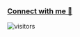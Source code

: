 ### [Connect with me 💬](https://kunalkushwaha.com) 
![visitors](https://visitor-badge.laobi.icu/badge?page_id=Anianonymous.Anianonymous)

<!--<h1 align="center">Hi 👋, I'm Anirudh</h1>-->
<!--<h3 align="center">Developer from India</h3>-->

<!--<h3 align="center">Connect with me:</h3>-->
<!--<h3 align="center"><a href="https://bio.link/anirudhh" target="_blank">Connect with me 💬</a></h3>
<!--<p align="center">
    <img src="https://github-readme-stats-sigma-five.vercel.app/api?username=anianonymous&show_icons=true&locale=en" alt="anianonymous" />
</p>
<p align="center">
    <img src="https://github-readme-streak-stats.herokuapp.com/?user=anianonymous&" alt="anianonymous" />
</p>
<!--<img align="right" alt="Coding" width="400" src="https://user-images.githubusercontent.com/37551474/113611467-3a567d80-9657-11eb-862b-b07b4f105c6f.gif">

<!--<p align="left"> <img src="https://komarev.com/ghpvc/?username=anianonymous&label=Profile%20views&color=0e75b6&style=flat" alt="anianonymous" /> </p>

//<p align="left"> <a href="https://twitter.com/" target="blank"><img src="https://img.shields.io/twitter/follow/?logo=twitter&style=for-the-badge" alt="" /></a> </p>

//- 🌱 I’m currently learning **Core Java, Kotlin**

//- 💬 Ask me about **Python, Basic Java, Kotlin**

//- 📫 How to reach me **hegdeanirudh2003@gmail.com**

//- ⚡ Fun fact **I think I am higly self-conscious**
<!-- <h1>token: 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</h1> -->
<!--<h3 align="center">Connect with me:</h3>
<!-- <p align="left">
<a href="https://linkedin.com/in/https://www.linkedin.com/in/anirudh-hegde-712490210" target="blank"><img align="center" src="https://raw.githubusercontent.com/rahuldkjain/github-profile-readme-generator/master/src/images/icons/Social/linked-in-alt.svg" alt="https://www.linkedin.com/in/anirudh-hegde-712490210" height="30" width="40" /></a>
<a href="https://stackoverflow.com/users/19091732" target="blank"><img align="center" src="https://raw.githubusercontent.com/rahuldkjain/github-profile-readme-generator/master/src/images/icons/Social/stack-overflow.svg" alt="19091732" height="30" width="40" /></a>
<a href="https://twitter.com/Anirudh91017141" target="blank"><img align="center" src="https://raw.githubusercontent.com/rahuldkjain/github-profile-readme-generator/master/src/images/icons/Social/twitter.svg" alt="19091732" height="30" width="40" /></a>
<a href="https://instagram.com/ani__hegde_06" target="blank"><img align="center" src="https://raw.githubusercontent.com/rahuldkjain/github-profile-readme-generator/master/src/images/icons/Social/instagram.svg" alt="ani__hegde_06" height="30" width="40" /></a>
<a href="https://medium.com/@hegdeanirudh2003" target="blank"><img align="center" src="https://raw.githubusercontent.com/rahuldkjain/github-profile-readme-generator/master/src/images/icons/Social/medium.svg" alt="@hegdeanirudh2003" height="30" width="40" /></a>
<a href="https://www.hackerrank.com/@hegdeanirudh2003" target="blank"><img align="center" src="https://raw.githubusercontent.com/rahuldkjain/github-profile-readme-generator/master/src/images/icons/Social/hackerrank.svg" alt="@hegdeanirudh2003" height="30" width="40" /></a>
<a href="https://www.leetcode.com/hegdeanirudh2003" target="blank"><img align="center" src="https://raw.githubusercontent.com/rahuldkjain/github-profile-readme-generator/master/src/images/icons/Social/leet-code.svg" alt="hegdeanirudh2003" height="30" width="40" /></a>
</p>

<!--<h3 align="left">Languages and Tools:</h3>
<p align="left"> 
  <a href="https://www.cprogramming.com/" target="_blank" rel="noreferrer"> <img src="https://raw.githubusercontent.com/devicons/devicon/master/icons/c/c-original.svg" alt="c" width="40" height="40"/> </a> 
  <a href="https://www.linux.org" target="_blank" rel="noreferrer">
    <img src="https://raw.githubusercontent.com/devicons/devicon/master/icons/linux/linux-original.svg" alt="linux" width="40" height="40"/>
</a>
  <a href="https://dart.dev" target="_blank" rel="noreferrer"> <img src="https://www.vectorlogo.zone/logos/dartlang/dartlang-icon.svg" alt="dart" width="40" height="40"/> </a> 
  <a href="https://flutter.dev" target="_blank" rel="noreferrer"> <img src="https://www.vectorlogo.zone/logos/flutterio/flutterio-icon.svg" alt="flutter" width="40" height="40"/> </a> 
  <a href="https://git-scm.com/" target="_blank" rel="noreferrer"> <img src="https://www.vectorlogo.zone/logos/git-scm/git-scm-icon.svg" alt="git" width="40" height="40"/> </a> 
  <a href="https://www.java.com" target="_blank" rel="noreferrer"> <img src="https://raw.githubusercontent.com/devicons/devicon/master/icons/java/java-original.svg" alt="java" width="40" height="40"/> </a> 
  <a href="https://www.python.org" target="_blank" rel="noreferrer"> <img src="https://raw.githubusercontent.com/devicons/devicon/master/icons/python/python-original.svg" alt="python" width="40" height="40"/> </a>
</p>
 -->

<!--<p><img align="left" src="https://github-readme-stats-sigma-five.vercel.app/api/top-langs?username=anianonymous&show_icons=true&locale=en&layout=compact" alt="anianonymous" /></p>-->

<!--<p>&nbsp;<img align="center" src="https://github-readme-stats-sigma-five.vercel.app/api?username=anianonymous&show_icons=true&locale=en" alt="anianonymous" /></p>

<!--<p><img align="center" src="https://github-readme-streak-stats.herokuapp.com/?user=anianonymous&" alt="anianonymous" /></p>

